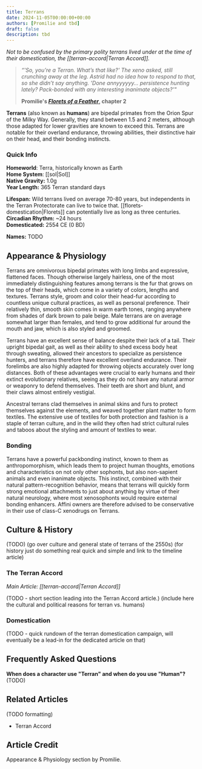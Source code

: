 ```yaml
---
title: Terrans
date: 2024-11-05T00:00:00+00:00
authors: [Promilie and tbd]
draft: false
description: tbd
---
```

_Not to be confused by the primary polity terrans lived under at the time of their domestication, the [[terran-accord|Terran Accord]]._

> _“'So, you’re a Terran. What’s that like?' The xeno asked, still crunching away at the leg. Astrid had no idea how to respond to that, so she didn’t say anything. 'Done annyyyyyy… persistence hunting lately? Pack-bonded with any interesting inanimate objects?'"_
> 
> **Promilie's [_Florets of a Feather_](https://archiveofourown.org/works/54477985/chapters/138449368), chapter 2**

**Terrans** (also known as **humans**) are bipedal primates from the Orion Spur of the Milky Way. Generally, they stand between 1.5 and 2 meters, although those adapted for lower gravities are known to exceed this. Terrans are notable for their overland endurance, throwing abilities, their distinctive hair on their head, and their bonding instincts.
### Quick Info
**Homeworld**: Terra, historically known as Earth  
**Home System**: [[sol|Sol]]  
**Native Gravity:** 1.0g  
**Year Length:** 365 Terran standard days

**Lifespan:** Wild terrans lived on average 70-80 years, but independents in the Terran Protectorate can live to twice that. [[florets-domestication|Florets]] can potentially live as long as three centuries.  
**Circadian Rhythm:** ~24 hours  
**Domesticated:** 2554 CE (0 BD)

**Names:** TODO
## Appearance & Physiology
Terrans are omnivorous bipedal primates with long limbs and expressive, flattened faces. Though otherwise largely hairless, one of the most immediately distinguishing features among terrans is the fur that grows on the top of their heads, which come in a variety of colors, lengths and textures. Terrans style, groom and color their head-fur according to countless unique cultural practices, as well as personal preference. Their relatively thin, smooth skin comes in warm earth tones, ranging anywhere from shades of dark brown to pale beige. Male terrans are on average somewhat larger than females, and tend to grow additional fur around the mouth and jaw, which is also styled and groomed.

Terrans have an excellent sense of balance despite their lack of a tail. Their upright bipedal gait, as well as their ability to shed excess body heat through sweating, allowed their ancestors to specialize as persistence hunters, and terrans therefore have excellent overland endurance. Their forelimbs are also highly adapted for throwing objects accurately over long distances. Both of these advantages were crucial to early humans and their extinct evolutionary relatives, seeing as they do not have any natural armor or weaponry to defend themselves. Their teeth are short and blunt, and their claws almost entirely vestigial.

Ancestral terrans clad themselves in animal skins and furs to protect themselves against the elements, and weaved together plant matter to form textiles. The extensive use of textiles for both protection and fashion is a staple of terran culture, and in the wild they often had strict cultural rules and taboos about the styling and amount of textiles to wear.
### Bonding
Terrans have a powerful packbonding instinct, known to them as anthropomorphism, which leads them to project human thoughts, emotions and characteristics on not only other sophonts, but also non-sapient animals and even inanimate objects. This instinct, combined with their natural pattern-recognition behavior, means that terrans will quickly form strong emotional attachments to just about anything by virtue of their natural neurology, where most xenosophonts would require external bonding enhancers. Affini owners are therefore advised to be conservative in their use of class-C xenodrugs on Terrans.
## Culture & History
(TODO)
(go over culture and general state of terrans of the 2550s)
(for history just do something real quick and simple and link to the timeline article)
### The Terran Accord
_Main Article: [[terran-accord|Terran Accord]]_

(TODO - short section leading into the Terran Accord article.)
(include here the cultural and political reasons for terran vs. humans)
### Domestication
(TODO - quick rundown of the terran domestication campaign, will eventually be a lead-in for the dedicated article on that)
## Frequently Asked Questions
**When does a character use "Terran" and when do you use "Human"?**
(TODO)
## Related Articles
(TODO formatting)
- Terran Accord
## Article Credit
Appearance & Physiology section by Promilie.